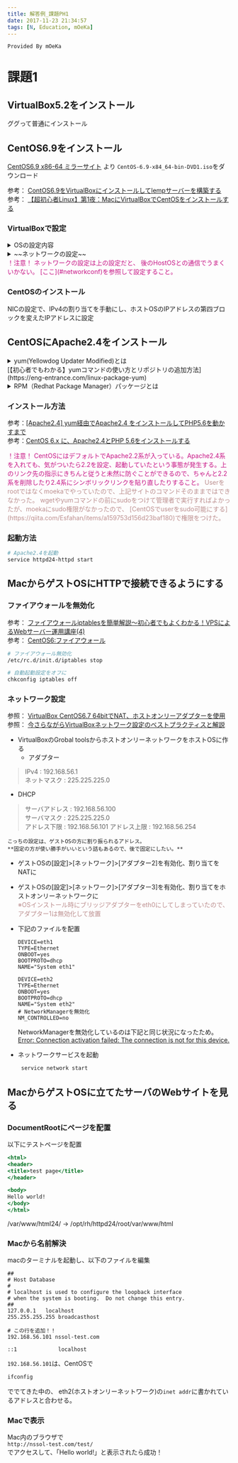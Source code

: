 ```yaml
---
title: 解答例_課題PH1
date: 2017-11-23 21:34:57
tags: [N, Education, mOeKa]
---
```

```
Provided By mOeKa
```

# 課題1

## VirtualBox5.2をインストール

ググって普通にインストール


## CentOS6.9をインストール

[CentOS6.9 x86-64 ミラーサイト](http://ftp.yz.yamagata-u.ac.jp/pub/linux/centos/6.9/isos/x86_64/)
より
`CentOS-6.9-x84_64-bin-DVD1.iso`をダウンロード

参考：
[ContOS6.9をVirtualBoxにインストールしてlempサーバーを構築する](https://www.hbirds.net/linux/centos6-9%E3%82%92virtualbox%E3%81%AB%E3%82%A4%E3%83%B3%E3%82%B9%E3%83%88%E3%83%BC%E3%83%AB%E3%81%97%E3%81%A6lemp%E3%82%B5%E3%83%BC%E3%83%90%E3%83%BC%E3%82%92%E6%A7%8B%E7%AF%89%E3%81%99%E3%82%8B/25434v)  
参考：
[【超初心者Linux】第1夜：MacにVirtualBoxでCentOSをインストールする
](http://dogandrun.hatenablog.jp/entry/2013/10/16/104825)

### VirtualBoxで設定
<details>
<summary>OSの設定内容</summary>
- 名前：CentOS6.9  
- タイプ：Linux   
- バージョン：Red Hat(64bit)  
- メモリ：1024MB  
- 仮想ハードディスクサイズ：20GB
</details>

<details>
<summary>~~ネットワークの設定~~</summary>
<s>
[設定]>[ネットワーク]より割り当てをブリッジアダプターに変更。  
これによりMac（ホストOS）とCentOS（ゲストOS）を、それぞれ同じネットワーク内で、異なるIPを持つ独立したコンピュータとして動かせるようになる。らしい。
</s>
</details>

<font color="MediumVioletRed">
！注意！  
ネットワークの設定は上の設定だと、
後のHostOSとの通信でうまくいかない。  
[ここ](#networkconf)を参照して設定すること。
</font>



### CentOSのインストール
NICの設定で、IPv4の割り当てを手動にし、ホストOSのIPアドレスの第四ブロックを変えたIPアドレスに設定


## CentOSにApache2.4をインストール

<details>
<summary>yum(Yellowdog Updater Modified)とは</summary>  
役割としてはRPMパッケージを統合管理するというものだ。  
RPM単体ではパッケージ情報、依存関係などの情報を持ち合わせているものの、それを統合的に管理運用するシステムがない。
ユーザの手間を減らすためにできたのがYUMだ。  
YUMはRPMの情報を管理し統合、依存関係を自動的に解決してくれる。
DebianでいうところのAPTと同じ立ち位置になる。  
**YUMを使用することでディストリビューションのパッケージアップデートやパッケージの検索、パッケージ削除、パッケージの情報表示などができるようになる。**
</details>
[【初心者でもわかる】yumコマンドの使い方とリポジトリの追加方法](https://eng-entrance.com/linux-package-yum)

<details>
<summary>RPM（Redhat Package Manager）パッケージとは</summary>  
Red Hat系のLinuxやTurbolinuxでは、**プログラムの配布形式** としてRPMを採用している。
これにより、ソフトウェアのインストールやアップデート、アンインストールが非常に簡単に行える。
RPMパッケージには、プログラムなどのバイナリファイルや設定ファイル、ドキュメントなどがまとめられており、rpmというコマンドでインストールや削除などの操作ができる。
</details>


### インストール方法
参考：[[Apache2.4] yum経由でApache2.4 をインストールしてPHP5.6を動かすまで](https://qiita.com/pb_tmz08/items/edd737affa0e2671d422)  
参考：[CentOS 6.x に、Apache2.4とPHP 5.6をインストールする](https://ex1.m-yabe.com/archives/2962)

<font color="MediumVioletRed">
！注意！
CentOSにはデフォルトでApache2.2系が入っている。Apache2.4系を入れても、気がついたら2.2を設定、起動していたという事態が発生する。上のリンク先の指示にきちんと従うと未然に防ぐことができるので、ちゃんと2.2系を削除したり2.4系にシンボリックリンクを貼り直したりすること。  
</font>

<font color="RosyBrown">
Userをrootではなくmoekaでやっていたので、上記サイトのコマンドそのままではできなかった。  
wgetやyumコマンドの前にsudoをつけて管理者で実行すればよかったが、moekaにsudo権限がなかったので、
[CentOSでuserをsudo可能にする](https://qiita.com/Esfahan/items/a159753d156d23baf180)で権限をつけた。
</font>


### 起動方法

```sh
# Apache2.4を起動
service httpd24-httpd start
```


## MacからゲストOSにHTTPで接続できるようにする

### ファイアウォールを無効化
参考：
[ファイアウォールiptablesを簡単解説～初心者でもよくわかる！VPSによるWebサーバー運用講座(4)](https://knowledge.sakura.ad.jp/4048/)  
参考：
[CentOS6:ファイアウォール](https://www.server-world.info/query?os=CentOS_6&p=initial_conf&f=2)

```sh
# ファイアウォール無効化
/etc/rc.d/init.d/iptables stop

# 自動起動設定をオフに
chkconfig iptables off
```

<a id="networkconf"></a>
### ネットワーク設定
参照：
[VirtualBox CentOS6.7 64bitでNAT、ホストオンリーアダプターを使用](http://www.kakiro-web.com/memo/virtualbox-create-virtual-machine-centos6-2.html)  
参照：
[今さらながらVirtualBoxネットワーク設定のベストプラクティスと解説](https://qiita.com/mokrai/items/ea35094c5dc4699d2a6b)


- VirtualBoxのGrobal toolsからホストオンリーネットワークをホストOSに作る
	- アダプター
>IPv4 : 192.168.56.1  
>ネットマスク : 225.225.225.0  

  - DHCP
>サーバアドレス : 192.168.56.100  
>サーバマスク : 225.225.225.0  
>アドレス下限 : 192.168.56.101
>アドレス上限 : 192.168.56.254

	こっちの設定は、ゲストOSの方に割り振られるアドレス。
	**固定の方が使い勝手がいいという話もあるので、後で固定にしたい。**

- ゲストOSの[設定]>[ネットワーク]>[アダプター2]を有効化、割り当てをNATに  
- ゲストOSの[設定]>[ネットワーク]>[アダプター3]を有効化、割り当てをホストオンリーネットワークに  
<font color="RosyBrown">※OSインストール時にブリッジアダプターをeth0にしてしまっていたので、アダプター1は無効化して放置</font>

- 下記のファイルを配置

	```php:etc/sysconfig/network-scripts/ifcfg-eth1
	DEVICE=eth1
	TYPE=Ethernet
	ONBOOT=yes
	BOOTPROTO=dhcp
	NAME="System eth1"
	```
	```php:etc/sysconfig/network-scripts/ifcfg-eth2
	DEVICE=eth2
	TYPE=Ethernet
	ONBOOT=yes
	BOOTPROTO=dhcp
	NAME="System eth2"
	# NetworkManagerを無効化
	NM_CONTROLLED=no
	```
	NetworkManagerを無効化しているのは下記と同じ状況になったため。  
	[Error: Connection activation failed: The connection is not for this device.](http://mylinuxnotes.com/tips-and-tricks/error-connection-activation-failed-the-connection-is-not-for-this-device/)

- ネットワークサービスを起動  

	```sh
	 service network start
	```



##  MacからゲストOSに立てたサーバのWebサイトを見る

### DocumentRootにページを配置
以下にテストページを配置

```html:/var/www/html24/test/index.html
<html>
<header>
<title>test page</title>
</header>

<body>
Hello world!
</body>
</html>
```
/var/www/html24/ -> /opt/rh/httpd24/root/var/www/html


### Macから名前解決
macのターミナルを起動し、以下のファイルを編集

```php:etc/hosts
##
# Host Database
#
# localhost is used to configure the loopback interface
# when the system is booting.  Do not change this entry.
##
127.0.0.1	localhost
255.255.255.255	broadcasthost

# この行を追加！！
192.168.56.101 nssol-test.com

::1             localhost

```
`192.168.56.101`は、CentOSで

```sh
ifconfig
```
ででてきた中の、
eth2(ホストオンリーネットワーク)の`inet addr`に書かれているアドレスと合わせる。

### Macで表示
Mac内のブラウザで  
`http://nssol-test.com/test/`  
でアクセスして、「Hello world!」と表示されたら成功！
